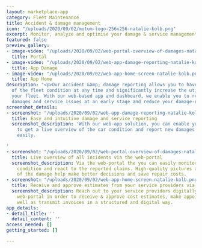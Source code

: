 ```yaml
---
layout: marketplace-app
category: Fleet Maintenance
title: Accident & damage management
icon: "/uploads/2020/09/02/motum-logo-256x256-natalie-kolb.png"
excerpt: Monitor, analyze and optimise your damage & service management with motum!
featured: false
preview_gallery:
- image-video: "/uploads/2020/09/02/web-portal-overview-of-damages-natalie-kolb.png"
  title: Portal
- image-video: "/uploads/2020/09/02/web-app-damage-reporting-natalie-kolb.png"
  title: App Damage
- image-video: "/uploads/2020/09/02/web-app-home-screen-natalie-kolb.png"
  title: App Home
description: "<p>Our accident &amp; damage reporting allows you to have a live overview
  of the fleet condition at any time and significantly increase the utilization of
  your fleet. With our web-based app and dashboard, we enable you to react to vehicle
  damages and service issues at an early stage and reduce your damage-related costs.</p>"
screenshot_details:
- screenshot: "/uploads/2020/09/02/web-app-damage-reporting-natalie-kolb.png"
  title: Easy and intuitive damage and service reporting
  screenshot_description: 'With our web-app solution, you can enable your drivers
    to get a live overview of the car condition and report new damages & service requests
    easily.

'
- screenshot: "/uploads/2020/09/02/web-portal-overview-of-damages-natalie-kolb.png"
  title: Live overview of all incidents via the web-portal
  screenshot_description: Via the web-portal the you can easily monitor the fleet
    condition and react to the reported claims. High-quality pictures and details
    of the damage help make better decisions and save repair costs.
- screenshot: "/uploads/2020/09/02/web-app-home-screen-natalie-kolb.png"
  title: Receive and approve estimates from your service providers via the web-portal
  screenshot_description: Reach out to your service providers digitally through the
    web-portal in order to receive & approve cost estimates, make appointments as
    well as transmit invoices in a structured and digital way.
app_details:
- detail_title: ''
  detail_content: ''
access_needed: []
getting_started: []

---
```

